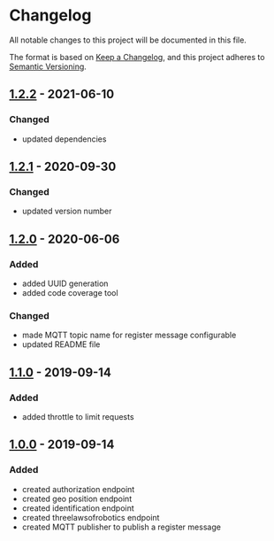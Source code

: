# Changelog
All notable changes to this project will be documented in this file.

The format is based on [Keep a Changelog](https://keepachangelog.com/en/1.0.0/),
and this project adheres to [Semantic Versioning](https://semver.org/spec/v2.0.0.html).

## [1.2.2] - 2021-06-10
### Changed
- updated dependencies

## [1.2.1] - 2020-09-30
### Changed
- updated version number

## [1.2.0] - 2020-06-06
### Added
- added UUID generation
- added code coverage tool
### Changed
- made MQTT topic name for register message configurable
- updated README file

## [1.1.0] - 2019-09-14
### Added
- added throttle to limit requests

## [1.0.0] - 2019-09-14
### Added
- created authorization endpoint
- created geo position endpoint
- created identification endpoint
- created threelawsofrobotics endpoint
- created MQTT publisher to publish a register message

[Unreleased]: https://github.com/hendrik-scholz/iot-device-information/compare/1.2.2...HEAD
[1.2.2]: https://github.com/hendrik-scholz/iot-device-information/compare/1.2.1...1.2.2
[1.2.1]: https://github.com/hendrik-scholz/iot-device-information/compare/1.2.0...1.2.1
[1.2.0]: https://github.com/hendrik-scholz/iot-device-information/compare/1.1.0...1.2.0
[1.1.0]: https://github.com/hendrik-scholz/iot-device-information/compare/1.0.0...1.1.0
[1.0.0]: https://github.com/hendrik-scholz/iot-device-information/releases/tag/1.0.0